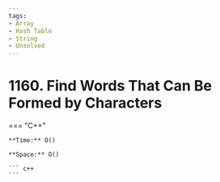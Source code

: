 ```yaml
---
tags:
- Array
- Hash Table
- String
- Unsolved
---
```



# 1160. Find Words That Can Be Formed by Characters

=== "C++"

    **Time:** O()

    **Space:** O()

    ``` c++
    ```